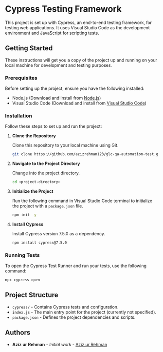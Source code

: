 
# Cypress Testing Framework

This project is set up with Cypress, an end-to-end testing framework, for testing web applications. It uses Visual Studio Code as the development environment and JavaScript for scripting tests.

## Getting Started

These instructions will get you a copy of the project up and running on your local machine for development and testing purposes.

### Prerequisites

Before setting up the project, ensure you have the following installed:
- Node.js (Download and install from [Node.js](https://nodejs.org/))
- Visual Studio Code (Download and install from [Visual Studio Code](https://code.visualstudio.com/))

### Installation

Follow these steps to set up and run the project:

1. **Clone the Repository**

   Clone this repository to your local machine using Git.

   ```bash
   git clone https://github.com/azizrehman123/glc-qa-automation-test.git
   ```

2. **Navigate to the Project Directory**

   Change into the project directory.

   ```bash
   cd <project-directory>
   ```

3. **Initialize the Project**

   Run the following command in Visual Studio Code terminal to initialize the project with a `package.json` file.

   ```bash
   npm init -y
   ```

4. **Install Cypress**

   Install Cypress version 7.5.0 as a dependency.

   ```bash
   npm install cypress@7.5.0
   ```

### Running Tests

To open the Cypress Test Runner and run your tests, use the following command:

```bash
npx cypress open
```

## Project Structure

- `cypress/` - Contains Cypress tests and configuration.
- `index.js` - The main entry point for the project (currently not specified).
- `package.json` - Defines the project dependencies and scripts.

## Authors

- **Aziz ur Rehman** - *Initial work* - [Aziz ur Rehman](https://github.com/azizrehman123)

